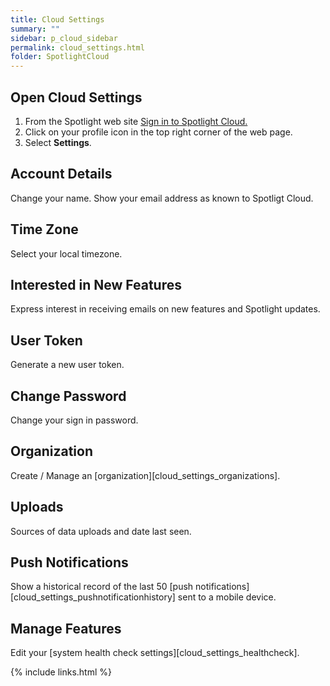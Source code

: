 ```yaml
---
title: Cloud Settings
summary: ""
sidebar: p_cloud_sidebar
permalink: cloud_settings.html
folder: SpotlightCloud
---
```



## Open Cloud Settings

1. From the Spotlight web site [Sign in to Spotlight Cloud.](https://www.spotlightessentials.com/home/SignIn)
2. Click on your profile icon in the top right corner of the web page.
3. Select **Settings**.

## Account Details
Change your name. Show your email address as known to Spotligt Cloud.

## Time Zone
Select your local timezone.

## Interested in New Features
Express interest in receiving emails on new features and Spotlight updates.

## User Token
Generate a new user token.

## Change Password
Change your sign in password.

## Organization
Create / Manage an [organization][cloud_settings_organizations].

## Uploads
Sources of data uploads and date last seen.

## Push Notifications
Show a historical record of the last 50 [push notifications][cloud_settings_pushnotificationhistory] sent to a mobile device.


## Manage Features
Edit your [system health check settings][cloud_settings_healthcheck].









{% include links.html %}

